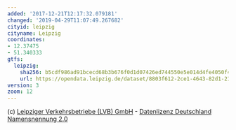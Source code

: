 ```yaml
---
added: '2017-12-21T12:17:32.079181'
changed: '2019-04-29T11:07:49.267682'
cityid: leipzig
cityname: Leipzig
coordinates:
- 12.37475
- 51.340333
gtfs:
  leipzig:
    sha256: b5cdf986ad91bcecd68b3b676f0d1d07426ed744550e5e014d4fe4050f46a292
    url: https://opendata.leipzig.de/dataset/8803f612-2ce1-4643-82d1-213434889200/resource/b38955c4-431c-4e8b-a4ef-9964a3a2c95d/download/gtfsmdvlvb.zip
version: 3
zoom: 12
---
```


(c) [Leipziger Verkehrsbetriebe (LVB) GmbH](https://www.l.de/verkehrsbetriebe/) - [Datenlizenz Deutschland Namensnennung 2.0](https://www.govdata.de/dl-de/by-2-0)
